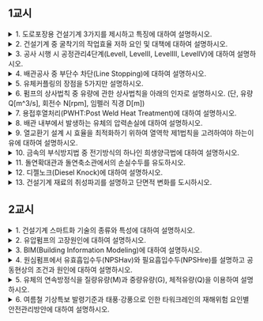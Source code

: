 ## 1교시

<details markdown='1'> <summary>1. 도로포장용 건설기계 3가지를 제시하고 특징에 대하여 설명하시오.</summary>

----

<details markdown='1'><summary>개요</summary>


도로포장은 차량 및 보행자의 원활한 통행을 위해 포장재를 시공하는 과정으로, 이를 수행하기 위해 다양한 건설기계가 사용된다.

</details>


<details markdown='1'><summary>요약표</summary>


종류  |  기능 | 특징
----|----|----
아스팔트 피니셔 |  아스팔트 혼합물 포설  | - 호퍼:아스팔트 주입 <br> - 컨베이어, 스크류 : 아스팔트 균일 분배<br>  - 스크리드: 1차 다짐
롤러  | 2차 다짐  | 종류:  진동, 스태틱, 타이어
노면절삭기  | 노후화된 아스팔트 절삭  | - 회전 드럼 절삭 <br>- 절삭 깊이 조절 <br>- 재활용 가능


</details>


<details markdown='1'><summary>1. 아스팔트 피니셔</summary>

(1) 개요  
아스팔트 혼합물을 도로 표면에 균일하게 포설하는 건설기계로, 도로포장 공사의 핵심 장비 중 하나이다.


(2) 주요 특징  
- 포설(Spreading) 기능: 호퍼(Hopper)에서 공급된 아스팔트 혼합물을 컨베이어와 스크류(Screw)를 이용해 균일하게 분배.  
- 다짐(Compaction) 기능: 스크리드(Screed)를 이용하여 1차 다짐을 수행하여 평탄성 확보.  
- 자동 평탄 조절: 센서를 이용해 높이 및 경사 자동 조정 가능.  


(3) 용도  
- 도로, 주차장, 공항 활주로 등 아스팔트 포장이 필요한 모든 구간.  

</details>

<details markdown='1'><summary>2. 롤러 (진동 롤러, Road Roller)</summary>

(1) 개요  
도로포장 후 아스팔트나 콘크리트를 압축하여 밀도를 증가시키고 평탄성을 확보하는 다짐용 건설기계.


(2) 주요 특징  
- 진동 기능: 회전하는 진동 드럼(Drum)을 사용하여 다짐 효과 증대.  
- 가압 롤러: 강력한 하중을 가하여 포장재의 밀도를 증가시킴.  
- 종류:  
  - 스태틱 롤러(Static Roller): 정적인 하중을 가하는 방식.  
  - 진동 롤러(Vibratory Roller): 진동을 이용해 효율적인 다짐 가능.  
  - 타이어 롤러(Pneumatic Tire Roller): 고무 타이어를 사용하여 균일한 다짐 수행.  


(3) 용도  
- 아스팔트 및 콘크리트 포장 다짐, 기층 및 보조기층 다짐 등.

</details>

<details markdown='1'><summary>3. 노면 절삭기 (밀링 머신, Milling Machine)</summary>

(1) 개요  
도로의 노후화된 아스팔트 포장층을 절삭하여 새로운 포장을 위한 준비 작업을 수행하는 건설기계.


(2) 주요 특징  
- 회전 드럼 절삭: 강력한 커터 드럼(Cutter Drum)이 고속 회전하며 노면을 균일하게 절삭.  
- 절삭 깊이 조절: 레이저 및 센서를 이용하여 정밀한 깊이 조절 가능.  
- 재활용 가능: 절삭된 아스팔트는 재활용하여 새로운 혼합물로 활용 가능.  


(3) 용도  
- 도로 유지보수, 균열 보수, 아스팔트 재포장 전 처리 작업.  


</details>

<details markdown='1'><summary>결론</summary>

건설기계관리법에 따라 도로포장에 사용되는 건설기계는 아스팔트 포장장비(아스팔트 피니셔), 롤러(진동 롤러), 노면 절삭기(밀링 머신) 등이 있다. 이 장비들은 각각 포설, 다짐, 유지보수 역할을 하며, 도로포장의 품질과 내구성을 결정짓는 중요한 요소가 된다.

</details>

----


</details>

 <details markdown='1'><summary>2. 건설기계 중 굴착기의 작업효율 저하 요인 및 대책에 대하여 설명하시오.</summary>

----

<details markdown='1'><summary>개요</summary>

굴착기의 작업효율은 장비의 성능뿐만 아니라 작업환경, 운전자의 숙련도, 유지보수 상태 등에 따라 크게 좌우된다. 주요 작업효율 저하 요인과 이에 대한 대책을 아래와 같이 정리할 수 있다.

</details>

<details markdown='1'><summary>요약표</summary>

구분  |  요인  |  대책
----  |  ---- | ----
(1) 장비 자체 | - 엔진 출력 저하<br>  - 유압계통 문제<br>  - 굴착장비 마모<br>  - 트랙 및 주행계통 이상 | 
(2) 운전자 |  - 조작 미숙 <br>   - 불필요한 공회전<br>   - 과도한 부하 작업 | 
(3) 작업환경 | - 지반 상태 불량<br>  - 장애물 및 협소한 작업 공간<br>  - 기상 조건|

</details>

<details markdown='1'><summary>1. 작업효율 저하 요인</summary>

<details markdown='1'><summary>(1) 장비 자체의 요인</summary>

- 엔진 출력 저하: 연료공급 문제, 필터 막힘, 엔진 마모 등이 원인

- 유압계통 문제: 유압펌프 마모, 유압오일 오염, 호스 및 실린더 누유

- 굴착장비 마모: 버켓 이빨 마모, 붐·암의 헐거움

- 트랙 및 주행계통 이상: 체인 장력 부족, 구동 모터 이상

</details>

<details markdown='1'><summary>(2) 운전자의 요인</summary>

- 조작 미숙: 부적절한 굴착·적재 동작으로 인한 작업 속도 저하

- 불필요한 공회전: 연료 소모 증가 및 효율 저하

- 과도한 부하 작업: 장비 부하 증가로 인한 성능 저하 및 마모 촉진

</details>

<details markdown='1'><summary>(3) 작업 환경 요인</summary>

- 지반 상태 불량: 연약 지반에서 장비 침하, 미끄러짐 발생

- 장애물 및 협소한 작업 공간: 작업 동선 제한으로 인해 효율 저하

- 기상 조건: 강우, 동결 등으로 인해 작업 어려움 발생

</details>

</details>

<details markdown='1'><summary>2. 작업효율 향상 대책</summary>

<details markdown='1'><summary>(1) 장비 관리 측면</summary>

- 정기적인 유지보수: 엔진오일·유압오일 점검 및 교체, 필터 청소

- 유압계통 점검: 유압오일 누유 확인, 펌프·밸브 점검

- 트랙 및 주행계통 관리: 트랙 장력 유지, 구동 모터 정기 점검

- 굴착장비 수리 및 교체: 마모된 버켓 이빨 및 주요 부품 교체

</details>

<details markdown='1'><summary>(2) 운전자 교육 및 숙련도 향상</summary>

- 숙련된 운전기능 습득: 최적의 작업 동작 패턴 학습

- 공회전 시간 최소화: 필요 없는 엔진 공회전 방지

- 적절한 부하 작업 유지: 과부하 작업 방지 및 장비 수명 연장

</details>

<details markdown='1'><summary>(3) 작업 환경 개선</summary>

- 지반 개량 작업: 연약 지반에 대한 적절한 보강 조치

- 작업 공간 정리: 장애물 제거 및 작업 동선 확보

- 기상조건 고려한 작업 계획 수립: 강우·동절기 대비 방안 마련

</details>

</details>

<details markdown='1'><summary>3. 결론</summary>

굴착기의 작업효율을 유지·향상시키기 위해서는 장비 자체의 적절한 유지보수, 운전자의 숙련도 향상, 작업환경 개선이 필수적이다. 이러한 요소들을 지속적으로 관리함으로써 생산성을 극대화하고 장비의 수명을 연장할 수 있다.

</details>

----

</details>

<details markdown='1'><summary>3. 공사 시행 시 공정관리4단계(LevelⅠ, LevelⅡ, LevelⅢ, LevelⅣ)에 대하여 설명하시오.</summary>

----

<details markdown='1'><summary>개요</summary>

공정관리는 건설 프로젝트의 일정과 자원을 효율적으로 관리하여 목표 기간 내에 공사를 완수하기 위한 체계적인 접근 방식이다. 공정관리는 세부 수준에 따라 LevelⅠ에서 LevelⅣ까지 4단계로 구분되며, 각 단계는 프로젝트의 규모와 복잡도에 따라 점진적으로 세부화된다.

</details>


<details markdown='1'><summary>1. Level Ⅰ (총괄 공정표, Master Schedule)</summary>

(1) 개요

- 프로젝트 전체를 개략적으로 계획하는 단계로, 주요 공정과 공사 기간을 결정한다.

- 발주자, 정부 기관, 투자자 등이 주로 참고하는 일정표이다.

(2) 특징

- 전체 프로젝트의 개요를 한눈에 볼 수 있도록 작성

- 주요 마일스톤과 공종별 일정이 포함됨

- 바(bar) 차트 또는 네트워크 다이어그램 활용

(3) 적용 대상

- 대규모 건설 프로젝트

- 발주처 및 주요 이해관계자의 일정 공유

</details>

<details markdown='1'><summary>2. Level Ⅱ (중간 공정표, Summary Schedule)</summary>

(1) 개요

- LevelⅠ을 세분화하여 주요 공종 및 공구별 공정을 계획하는 단계

- 설계, 조달, 시공 등 각 단계별 주요 활동을 포함

(2) 특징

- WBS(Work Breakdown Structure)를 기반으로 작성

- 주요 공정 간의 상호 연계 관계 정의

- 네트워크 공정표(CPM, PERT) 활용 가능

(3) 적용 대상

- 프로젝트 관리팀, 시공사, 협력업체 간 일정 조율


- 주요 공정별 세부 일정 수립

</details>

<details markdown='1'><summary>3. Level Ⅲ (실행 공정표, Execution Schedule)</summary>

(1) 개요

- LevelⅡ를 기반으로 실제 현장에서 적용할 수 있도록 상세화한 공정표

- 작업 패키지(Work Package) 수준에서 관리

(2) 특징

- 주요 공종을 세부 작업으로 분할하여 상세 일정 작성

- 리소스(자재, 장비, 인력) 배분 계획 포함

- 현장 관리자가 직접 활용하여 공사 수행

(3) 적용 대상

- 현장 공사 관리자, 시공팀 및 협력업체

- 공정 세부 일정 조정 및 실행

</details>

<details markdown='1'><summary>4. Level Ⅳ (상세 공정표, Detailed Schedule)</summary>

(1) 개요

- LevelⅢ를 더욱 세분화하여 일일·주간 단위로 작업을 계획하는 가장 구체적인 공정표

- 현장에서 실시간으로 활용

(2) 특징

- 작업별 일정, 작업자 배치, 장비 운영 계획 포함

- 공정 간 간섭 조정 및 실시간 일정 관리

- 주간 공정회의(Weekly Work Plan) 등에서 활용

(3) 적용 대상

- 현장 시공 관리자, 작업반장 및 기능공

- 일일 작업 계획 및 공정 관리

</details>


<details markdown='1'><summary>결론</summary>

공정관리는 프로젝트의 규모와 필요에 따라 4단계(LevelⅠ~LevelⅣ)로 구분되며, 단계가 내려갈수록 더욱 세밀한 관리가 이루어진다. LevelⅠ은 프로젝트 전반을 개략적으로 계획하는 반면, LevelⅣ는 실제 작업 현장에서 활용하는 실무적인 일정표이다. 효과적인 공정관리를 위해 각 단계별로 적절한 계획과 조정이 필요하다.

</details>

----

</details>

<details markdown='1'><summary>4. 배관공사 중 부단수 차단(Line Stopping)에 대하여 설명하시오. </summary>

----

<details markdown='1'><summary>1. 개요</summary>

부단수 차단(Line Stopping)은 상수도, 가스, 오일 등의 배관공사 시 기존 배관의 흐름을 완전히 차단하지 않고 부분적인 유지보수, 개량, 또는 신규 연결을 가능하게 하는 기술이다. 이 공법을 활용하면 단수로 인한 서비스 중단을 최소화할 수 있어 경제적이며 효율적인 작업이 가능하다.

</details>

<details markdown='1'><summary>2. 필요성</summary>

- 기존 배관망의 유지보수 또는 개량공사를 할 때 서비스 연속성을 유지해야 하는 경우

- 단수로 인한 민원 발생을 방지해야 하는 경우

- 병원, 공장, 대형 건물 등 단수를 허용할 수 없

는 시설에서 배관공사가 필요한 경우

</details>

<details markdown='1'><summary>3. 주요 공법 및 절차</summary>

<details markdown='1'><summary>(1) 공법 종류</summary>

<details markdown='1'><summary>① 스테인리스 클램프 방식</summary>

- 간단한 보수 작업에 사용됨

- 배관 외부에서 고정하여 누수를 방지하는 방식

</details>

<details markdown='1'><summary>② 기계식 스태핑(Stopping) 방식</summary>

- 핫탭(Hot Tapping)과 병행하여 사용됨

- 내부에 삽입되는 플러그를 이용하여 흐름을 차단

</details>

<details markdown='1'><summary>③ 밸브 차단 방식</summary>

- 기존 밸브를 활용하여 부분 차단 수행

</details>

<details markdown='1'><summary>④ 프리즈 플러그 방식</summary>

- 액체질소(LN₂)를 이용하여 관 내부의 유체를 얼려 차단

</details>

</details>

<details markdown='1'><summary>(2) 일반적인 공법 절차</summary>

- 사전 조사 및 준비 작업

- 배관의 재질, 압력, 유체 종류 등을 확인

- 적절한 공법 및 장비 선정

- 핫탭(Hot Tapping) 작업 (필요 시)

- 배관에 새로운 분기점을 만들기 위해 작업을 수행

- 유체 흐름을 유지하면서 안전하게 천공

- 라인 스토핑(Line Stopping) 장치 설치

- 적절한 위치에 차단 장치를 설치하고 작동하여 유체 흐름을 차단

- 유지보수 또는 신규 배관 연결 작업 수행

- 차단된 구간에서 필요한 작업 수행

- 라인 스토핑 장치 제거 및 원상 복구

- 차단 장치를 해제하고, 보강 조치를 수행

</details>

</details>

<details markdown='1'><summary>4. 장점 및 단점</summary>

(1) 장점

- 연속성 유지: 단수를 방지하여 사용자 불편 최소화

- 경제성 확보: 서비스 중단으로 인한 비용 손실 방지

- 작업시간 단축: 공사 시간을 줄이고 신속한 유지보수 가능

(2) 단점

- 고난도 기술 요구: 전문 장비와 숙련된 기술자가 필요

- 초기 투자비용 발생: 일반 차단 방식에 비해 초기 비용이 높음

- 제한적인 적용 범위: 배관 상태 및 유체 종류에 따라 사용 가능 여부가 결정됨

</details>

<details markdown='1'><summary>5. 적용 사례</summary>

- 상수도관 보수 및 신규 배관 연결

- 도시가스 배관 유지보수

- 석유 및 화학 플랜트의 배관 개보수

- 원자력 및 발전소 배관 공사

</details>

<details markdown='1'><summary>6. 결론</summary>

부단수 차단(Line Stopping)은 배관 유지보수 및 개량 공사 시 단수를 방지하면서 작업을 수행할 수 있는 중요한 기술이다. 다양한 공법이 있으며, 적용 대상에 따라 적절한 방법을 선택해야 한다. 특히, 공사 안전성과 경제성을 고려하여 효율적인 운영이 필요하며, 숙련된 기술자의 작업이 필수적이다.

![Alt text](부단수차단.jpg)

</details>

----

</details>

<details markdown='1'><summary> 5. 유체커플링의 장점을 5가지만 설명하시오. </summary>

----

<details markdown='1'><summary>1. 개요</summary>

유체커플링(Hydraulic Coupling)은 동력을 전달할 때 유체의 운동 에너지를 이용하는 장치로, 기계적 커플링과 비교하여 여러 가지 장점이 있습니다.

</details>

<details markdown='1'><summary>2. 유체커플링의 장점</summary>

<details markdown='1'><summary>1) 충격 및 진동 완화</summary>

- 유체를 매개로 동력이 전달되므로 기계적인 충격과 진동을 효과적으로 흡수하여 기어, 베어링 등 주요 부품의 수명을 연장할 수 있습니다.

</details>

<details markdown='1'><summary>2) 부드러운 기동 및 과부하 보호</summary>

- 초기 기동 시 점진적으로 토크를 전달하여 부드러운 출발이 가능하며, 과부하 발생 시 유체의 슬립(Slip) 현상으로 동력을 제한하여 보호 역할을 합니다.

</details>

<details markdown='1'><summary>3) 자동 부하 분배 기능</summary>

- 동일한 부하를 가진 여러 개의 구동 장치에서 부하의 편차를 자동으로 조정하여 효율적인 동력 분배가 가능합니다.

</details>

<details markdown='1'><summary>4) 토크 변동 흡수 및 피크 부하 방지</summary>

- 갑작스러운 부하 변화에 대한 완충 작용을 하여 토크 변동을 줄이고, 피크 부하(Peak Load)에 의한 손상을 방지합니다.

</details>

<details markdown='1'><summary>5) 정비 및 유지보수 용이</summary>

- 기계적 커플링에 비해 마찰이 적고, 마모 부품이 적어 유지보수가 용이하며, 수명이 길어 경제적입니다.

</details>

</details>

<details markdown='1'><summary>3. 결론</summary>

이러한 장점으로 인해 유체커플링은 산업용 기계, 컨베이어, 발전소, 광산 장비 등에서 널리 사용됩니다.

</details>

----

</details>

<details markdown='1'><summary>6. 펌프의 상사법칙 중 유량에 관한 상사법칙을 아래의 인자로 설명하시오. (단, 유량 Q[m^3/s], 회전수 N[rpm], 임펠러 직경 D[m]) </summary>

----

<details markdown='1'><summary>1. 개요</summary>

펌프의 상사법칙(Affinity Laws)은 기하학적으로 상사한 펌프에서 회전수, 임펠러 직경 등의 변화에 따른 유량(Q), 양정(H), 동력(P)의 변화를 나타낸다.

</details>

<details markdown='1'><summary>2. 유량(Q)에 관한 상사법칙</summary>

2.1 회전수(N)와 유량(Q)의 관계

	펌프의 유량(Q)은 회전수(N)에 정비례한다.

	즉, 회전수가 증가하면 유량도 같은 비율로 증가하고, 회전수가 감소하면 유량도 같은 비율

로 감소한다.

	수식 표현 $Q_1 : Q_2 = \frac{N_1}{N_2} 또는 Q \propto N$

✅ 예제: 회전수가 2배 증가하면 유량도 2배 증가한다.

2.2 임펠러 직경(D)과 유량(Q)의 관계

	펌프의 유량(Q)은 임펠러 직경(D)의 세제곱에 비례한다.

	즉, 임펠러 직경이 증가하면 유량도 직경 변화의 세제곱만큼 증가한다.

	수식 표현 $ Q_1 : Q_2 = \left(\frac{D_1}{D_2}\right)^3 또는 Q \propto D^3 $

✅ 예제: 임펠러 직경이 1.2배 증가하면 유량은 $1.2^3 = 1.728$배 증가한다.

</details>

<details markdown='1'><summary>3. 유량(Q) 상사법칙의 활용</summary>

	펌프의 운전 조건 변경 시 유량 조절 근거로 활용됨.

	회전수 조정을 통한 유량 변화 예측 가능.

	임펠러 직경 변경 시 유량 변화를 사전에 예측하여 설계 최적화 가능.

</details>

<details markdown='1'><summary>4. 결론</summary>

펌프의 유량(Q)은 회전수(N)에 비례하고, 임펠러 직경(D)의 세제곱에 비례한다. 이를 통해 펌프의 성능 조절 및 최적 설계가 가능하다.

✅ 최종 정리


$ Q \propto N, Q \propto D^3 $

</details>

----

</details>

<details markdown='1'><summary>7. 용접후열처리(PWHT:Post Weld Heat Treatment)에 대하여 설명하시오. </summary>

----

<details markdown='1'><summary>1. 개요</summary>
<strong>용접 후 열처리(PWHT)</strong>는 용접 과정에서 발생하는 잔류응력 완화, 미세조직 개선, 경화된 부위의 연화 등을 목적으로 용접부를 특정 온도로 가열한 후 일정 시간 유지시키는 열처리 공정입니다.

</details>

<details markdown='1'><summary>2. PWHT의 목적</summary>

 - 잔류응력 완화: 용접 시 발생하는 불균일한 냉각으로 인해 용접부에 발생하는 잔류응력은 변형, 균열 등의 원인이 됩니다. PWHT를 통해 잔류응력을 완화하여 구조물의 수명을 연장하고 안전성을 확보합니다.

 - 미세조직 개선: 용접 열 영향부(HAZ)의 조대화된 결정립을 미세화하고 잔류 오스테나이트를 제거하여 강도, 인성, 내식성 등을 향상시킵니다.
 
 - 경화된 부위 연화: 고강도 강재 용접 시 발생하는 경화 현상을 완화하여 취성을 감소시키고 가공성을 향상시킵니다.

 </details>

<details markdown='1'><summary>3. PWHT의 과정</summary>

 - 가열: 용접부를 규정된 속도로 가열하여 설정 온도까지 도달시킵니다.
 
 - 유지: 설정 온도에서 일정 시간 유지하여 열이 용접부 전체에 균일하게 분포되도록 합니다.
 
 - 냉각: 규정된 속도로 냉각하여 급냉에 의한 열응력 발생을 방지합니다.

 </details>

<details markdown='1'><summary>4. PWHT의 변수</summary>

 - 가열 온도: 재료의 종류, 두께, 용접 조건에 따라 결정됩니다. 일반적으로 변태점 이하의 온도에서 수행됩니다.
 
 - 유지 시간: 재료의 두께, 열전도율, 잔류응력 크기에 따라 결정됩니다.
 
 - 가열 및 냉각 속도: 급격한 온도 변화로 인한 열응력 발생을 방지하기 위해 충분한 시간을 두고 천천히 가열 및 냉각합니다.

</details>

<details markdown='1'><summary>5. PWHT의 장점</summary>

 - 구조물의 수명 연장: 잔류응력 완화를 통한 피로 수명 증가
 
 - 안전성 향상: 균열 발생 가능성 감소
 
 - 성능 향상: 강도, 인성, 내식성 등의 개선
 
 - 가공성 향상: 경화된 부위의 연화를 통한 가공성 향상

 </details>

<details markdown='1'><summary>6. PWHT의 단점</summary>

 - 높은 비용: 장시간의 열처리 시간과 에너지 소비로 인해 비용이 많이 소요됩니다.
 
 - 생산성 저하: 열처리 시간으로 인해 생산성이 저하될 수 있습니다.
 
 - 변형 발생 가능성: 부적절한 열처리 조건은 변형을 유발할 수 있습니다.

 </details>

<details markdown='1'><summary>7. 결론</summary>
PWHT는 용접 구조물의 품질을 향상시키기 위한 필수적인 공정입니다. 하지만, 비용과 생산성 측면에서 고려해야 할 사항들이 존재합니다. 따라서, 적절한 PWHT 조건을 선정하기 위해서는 재료의 종류, 용접 조건, 구조물의 기능 등 다양한 요소를 종합적으로 고려해야 합니다.

</details>


----

</details>

<details markdown='1'><summary>8. 배관 내부에서 발생하는 유체의 압력손실에 대하여 설명하시오. </summary>

----

<details markdown='1'><summary>개요</summary>

배관 내부를 흐르는 유체는 마찰, 형상 변화, 부속품 등의 영향으로 에너지를 소모하며 압력이 감소하게 된다. 이를 압력손실(Pressure Loss) 이라고 하며, 압력손실은 배관 시스템의 설계 및 유체 이송 성능에 중요한 영향을 미친다.

----

</details>

<details markdown='1'><summary>1. 압력손실의 종류</summary>
압력손실은 크게 마찰손실(Friction Loss)과 국부손실(Local Loss)로 구분된다.

<details markdown='1'><summary>1.1 마찰손실 (Friction Loss)</summary>

배관의 길이에 따라 유체와 배관 벽면 사이의 마찰로 인해 발생하는 손실이다. 일반적으로 다르시-와이즈바흐(Darcy-Weisbach) 공식을 사용하여 계산하며, 다음과 같이 표현된다. 

$$h_f = f \cdot \frac{L}{D} \cdot \frac{V^2}{2g}$$

- $h_f$ : 마찰손실 수두 (m)
- $f$ : 다르시 마찰계수 (Darcy Friction Factor)
- $L$ : 배관 길이 (m)	
- $D$ : 배관 내경 (m)
- $V$ : 유체의 평균 속도 (m/s)
- $g$ : 중력가속도 (9.81 m/s²)

마찰계수 f 는 레이놀즈수(Re) 및 배관의 상대조도(Roughness) 에 따라 결정되며, 흐름이 층류(Laminar)인지 난류(Turbulent)인지에 따라 다르게 계산된다.

</details>

<details markdown='1'><summary>1.2 국부손실 (Local Loss)</summary>

배관 내부의 유동 변화로 인해 발생하는 압력손실로, 다음과 같은 배관 요소에서 발생한다.
- 밸브(Valve): 개폐 정도에 따른 유동 저항 증가
- 엘보(Elbow), 티(Tee), 유니온(Union): 급격한 방향 변화에 따른 손실
- 확대(Expansion) 및 축소(Reduction) 구간: 단면 변화로 인한 손실
- 입출구 손실: 유체가 배관으로 들어오거나 나갈 때 발생하는 손실
국부손실은 손실계수(K) 를 사용하여 계산되며, 다음과 같이 표현된다.

$$ h_L=K \cdot \frac{V^2}{2g} $$

- $h_L $: 국부손실 수두 (m)
- $K   $: 국부손실계수 (Dimensionless)
- $V   $: 유체의 평균 속도 (m/s)

손실계수 K 는 배관 부속품의 형상 및 유동 조건에 따라 달라지며, 실험 또는 경험적으로 결정된다.


</details>

----

</details>

<details markdown='1'><summary>2. 압력손실의 영향 요인</summary>

- 유체의 흐름 상태

  - 층류 흐름 (Re < 2000): 마찰손실이 낮음, 점성력 영향이 큼

   - 난류 흐름 (Re > 4000): 마찰손실 증가, 난류 저항 영향이 큼

- 배관의 재질 및 내면 상태

- 배관의 거칠기 증가 시 마찰계수 증가 → 압력손실 증가

- 배관의 길이 및 직경

- 길이가 길수록 압력손실 증가

- 배관 직경이 작을수록 유속 증가 → 압력손실 증가

- 유체의 밀도 및 점도

- 점도가 클수록 마찰손실 증가

- 압축성 유체(공기 등)의 경우 압력변화에 따른 밀도 변화 고려 필요

- 부속품 및 배관 구성 요소

- 밸브, 엘보, 축소·확대 구간 등이 많을수록 국부손실 증가

----

</details>

<details markdown='1'><summary>3. 압력손실 감소 방법</summary>

- 배관 직경 확대: 유속이 감소하여 마찰 및 국부손실 감소

- 배관 내면 마감 개선: 매끄러운 재질 사용 또는 내부 코팅 처리

- 배관 길이 단축 및 부속품 최소화: 불필요한 배관 요소 제거

- 적절한 유속 유지: 난류 과도 발생 방지, 경제적인 유속 유지

- 효율적인 밸브 및 피팅 사용: 손실이 적은 형상의 부속품 적용

----

</details>

<details markdown='1'><summary>4. 실무 사례</summary>

<details markdown='1'><summary>사례 1: 산업 플랜트(발전소, 석유화학)에서의 배관 압력손실 문제</summary>

① 문제 상황

한 석유화학 플랜트에서 냉각수 순환배관의 압력손실이 예상보다 크게 발생하여, 펌프의 부하가 증가하고 에너지 소비가 증가하는 문제가 발생하였다. 주요 원인은 다음과 같았다.

- 배관 내벽의 스케일(Scale) 및 부식 생성으로 인해 거칠기가 증가
- 배관 길이가 길고, 엘보 및 밸브 개수가 많음
- 초기 설계 시 예상보다 높은 유속이 발생하여 마찰손실 증가

② 해결 방안 및 결과
- 배관 내부 청소 및 코팅 적용 → 배관 내벽 거칠기 감소
- 배관 루트 최적화 → 불필요한 엘보 및 밸브 개수 최소화
- 펌프 성능 조정 및 적정 유속 유지 → 과도한 유속 방지
➡ 결과: 압력손실이 20% 이상 감소하여, 펌프 부하 및 전력 소모가 줄어듦

</details>

----

<details markdown='1'><summary>사례 2: 건설 현장에서의 소방배관 압력손실 문제</summary>

① 문제 상황

고층 빌딩 소방배관(스프링클러 배관)에서 소방펌프에서 먼 층에서의 방수압 저하 문제가 발생함.

- 배관 길이가 길어져 마찰손실 증가
- 다수의 밸브 및 피팅류(엘보, 티 등)로 인한 국부손실 증가
- 수직 배관 구간에서 정수압 영향 증가

② 해결 방안 및 결과
- 배관의 직경 확대 → 유속 감소로 마찰손실 저감
- 주요 구간에 압력 보상용 부스터 펌프 추가
- 부속품(밸브, 엘보) 개수 최적화 → 불필요한 피팅 최소화
➡ 결과: 최상층에서도 충분한 방수압 확보 및 소방 시스템 정상 작동

</details>

----

<details markdown='1'><summary>사례 3: 공조설비(냉·난방수 배관)에서의 압력손실 문제</summary>

① 문제 상황

대형 건물의 공조시스템에서 냉각수 배관의 압력손실이 커져 냉각탑과 공조기 간 유량 부족 현상이 발생함.

- 배관이 길고, 다수의 분기점 존재
- 일부 밸브가 부분적으로 폐쇄된 상태로 운전됨
- 초기 설계 시 예상보다 높은 유속(3.5 m/s)이 발생하여 마찰손실 과다

② 해결 방안 및 결과
- 주요 구간 배관 직경 증가 및 루트 단순화
- 밸브 개방 상태 조정 및 자동제어 적용 → 불필요한 국부손실 방지
- 설비 운영 최적화 → 적정 유속 유지(2.5 m/s 수준)
➡ 결과: 시스템 압력손실이 감소하여 유량이 정상적으로 공급됨

</details>

----

</details>

<details markdown='1'><summary> 5. 결론 및 시사점</summary>
배관 내부에서 발생하는 유체의 압력손실은 마찰손실과 국부손실로 구분되며, 유체의 흐름 상태, 배관의 형상, 부속품의 종류 등에 따라 결정된다. 압력손실을 최소화하기 위해서는 적절한 배관 설계, 효율적인 부속품 사용, 매끄러운 내벽 유지 등이 필요하다. 이를 통해 에너지 손실을 줄이고 유체 이송 시스템의 효율성을 극대화할 수 있다.
위 사례에서 보듯이, 배관의 압력손실은 시스템 성능과 에너지 효율에 직접적인 영향을 미친다. 이를 최소화하기 위해 실무에서는 다음과 같은 대책이 필요하다.

- 설계 단계에서 최적의 배관 직경 및 루트 선정

- 배관 내벽의 유지관리(청소, 코팅)로 마찰손실 저감

- 불필요한 밸브 및 피팅류 최소화

- 적정 유속 유지(과도한 유속 방지)

- 필요시 보조 펌프(부스터) 설치로 압력 보상

이러한 방안을 적용하면 배관 시스템의 성능을 최적화하고 유지보수 비용을 절감할 수 있다.

</details>

----


</details>

<details markdown='1'><summary>9. 열교환기 설계 시 효율을 최적화하기 위하여 열역학 제1법칙을 고려하여야 하는이유에 대하여 설명하시오.</summary>

----

<details markdown='1'><summary>1. 서론</summary>

열교환기는 두 유체 간 열에너지를 교환하는 장치로, 에너지 절약과 시스템 성능 향상을 위해 중요한 역할을 한다. 이를 효율적으로 설계하기 위해서는 열역학 제1법칙(에너지 보존 법칙)을 반드시 고려해야 한다.

</details>

<details markdown='1'><summary>2. 본론</summary>

<details markdown='1'><summary>(1) 열역학 제1법칙의 정의 및 적용</summary>

열역학 제1법칙은 계의 총 에너지는 보존되며, 열에너지는 한 형태에서 다른 형태로 변환될 뿐 소멸되지 않는다는 원리이다. 일반적인 에너지 보존 법칙의 수식은 다음과 같다.

$$ Q̇ - Ẇ = \frac{dE}{dt} $$

여기서,

- Q̇ : 시스템으로 들어오거나 나가는 열량 (W)
- Ẇ : 시스템에서 수행한 일 (W)
- dE/dt : 계 내부에너지 변화율 (J/s)

열교환기에서는 일반적으로 일을 수행하지 않으므로 Ẇ = 0이며, 정상상태에서 내부에너지 변화가 없다고 가정하면 고온 유체가 방출한 열량과 저온 유체가 흡수한 열량이 같아야 한다.
$$ Q̇_{고온유체} = Q̇_{저온유체} $$

</details>

<details markdown='1'><summary>(2) 열교환기 효율 최적화를 위한 고려 요소</summary>

1) 유체의 열전달량(Q) 산정
각 유체에 대해 열전달량은 다음과 같이 계산된다.

$$ Q = ṁ \cdot c_p \cdot (T_출 - T_입) $$

여기서,
- Q : 열전달량 (W)
- ṁ : 질량유량 (kg/s)
- c_p : 정압 비열 (J/kg·K)
- T출, T입 : 유체의 출입구 온도 (K)
따라서 열교환기에서 에너지가 보존되려면,

$$ ṁ_1 \cdot c_{p1} \cdot (T_{1,입} - T_{1,출}) = ṁ_2 \cdot c_{p2} \cdot (T_{2,출} - T_{2,입}) $$

가 성립해야 한다.

2) LMTD(대수평균온도차) 방법
열교환기의 열전달율(Q)은 다음과 같이 표현된다.

$$ Q = U \cdot A \cdot ΔT_{LMTD} $$

여기서,
- $U$ : 총괄 열전달 계수 (W/m²·K)
- $A$ : 열교환 면적 (m²)
- $ΔT_{LMTD}$ : 대수평균온도차 (K)

LMTD는 다음과 같이 계산된다.

$$ ΔT_{LMTD} = \frac{(ΔT_1 - ΔT_2)}{ln(ΔT1 / ΔT2)} $$

여기서,
- $ ΔT_1 = T_{고온유체,입} - T_{저온유체,출} $
- $ ΔT_2 = T_{고온유체,출} - T_{저온유체,입} $

3) NTU-ε 방법
효율을 분석하기 위해 NTU-ε(Effectiveness) 방법을 사용할 수도 있다.
$$ ε = \frac{Q_{실제}}{Q_{최대}} $$ 

$$ Q_{최대} = C_{최소} \cdot (T_{고온유체,입} - T_{저온유체,입}) $$

여기서,
- ε : 열교환기의 유효성 (0~1 사이 값)
- C최소 : 최소 열용량률 (C = ṁ \cdot c_p)
NTU 값이 커질수록 열교환 효율이 증가하며, 이는 열교환 면적(A) 증가 및 열전달계수(U) 향상을 의미한다.

</details>

</details>

<details markdown='1'><summary>3. 결론</summary>

열교환기 설계에서 열역학 제1법칙(에너지 보존 법칙)을 고려하면 고온 유체에서 방출된 열이 저온 유체로 정확하게 전달되도록 보장할 수 있다. 이를 통해 효율적인 열교환기 설계, 에너지 절약, 시스템 경제성 확보가 가능하다.

</details>

----


</details>

<details markdown='1'><summary>10. 금속의 부식방지법 중 전기방식의 하나인 희생양극법에 대하여 설명하시오. </summary>

----

<details markdown='1'><summary>1. 개요</summary>

희생양극법은 전기방식의 한 종류로, 부식을 방지하고자 하는 금속보다 전기화학적으로 덜 귀한(전위가 낮은) 금속을 부식 환경에 배치하여, 그 금속이 먼저 부식되도록 유도하는 방식이다. 이를 통해 보호 대상 금속의 부식을 억제하는 원리로 작동한다.

</details>

<details markdown='1'><summary>2. 원리</summary>

- 금속의 부식은 전기화학적 반응으로 발생하며, 부식 환경에서 양극(Anode) 역할을 하는 금속이 산화되면서 전자를 잃고 부식된다.
- 희생양극법에서는 보호할 금속(예: 철강 구조물)보다 전위가 낮은 금속(예: 아연, 마그네슘, 알루미늄 합금)을 전기적으로 연결하여 양극 역할을 하도록 한다.
- 희생양극이 먼저 부식되면서 전자를 방출하고, 보호 대상 금속은 음극(Cathode)로 작용하여 부식이 방지된다.

</details>

<details markdown='1'><summary>3. 적용 대상</summary>

희생양극법은 다음과 같은 구조물의 부식 방지에 주로 사용된다.
- 해양 구조물(예: 선박, 항만 구조물)
- 지중 매설 배관(예: 가스관, 송유관)
- 철도 레일 및 교량 구조물
- 콘크리트 내 철근
- 저수조 및 저장탱크 내부

</details>

<details markdown='1'><summary>4. 희생양극 재료</summary>

희생양극으로 주로 사용되는 금속과 그 적용 환경은 다음과 같다.
- 아연(Zn) : 해수 및 염분 환경에 적합 (선박, 해양구조물)
- 마그네슘(Mg) : 전위가 낮아 토양 및 담수 환경에 적합 (매설 배관, 철근 콘크리트)
- 알루미늄 합금(Al-Alloy) : 중간 정도의 전위를 가지며, 해양 및 산업용 저장탱크에 사용

</details>

<details markdown='1'><summary>5. 장점과 단점</summary>

✅ 장점

- 별도의 외부 전원이 필요 없어 유지보수가 용이함
- 설치가 간단하고 초기 비용이 비교적 저렴
- 지속적인 방식 효과를 제공

❌ 단점

- 희생양극이 소모되므로 주기적인 교체가 필요
- 전기저항이 높은 환경에서는 효과가 저하될 수 있음
- 넓은 면적 보호에는 한계가 있어 경우에 따라 외부전원을 이용한 외부전원법(Impressed Current Method)을 병행해야 함

</details>

<details markdown='1'><summary>6. 결론</summary>

희생양극법은 구조물의 부식을 효과적으로 방지하는 방식으로, 적용 환경과 보호 대상 금속의 특성에 맞는 적절한 희생양극을 선택하는 것이 중요하다. 주기적인 점검과 유지관리를 통해 방식 효과를 지속적으로 유지해야 한다.

</details>

----

</details>
 
<details markdown='1'><summary>11. 돌연확대관과 돌연축소관에서의 손실수두를 유도하시오.</summary>

----

<details markdown='1'><summary>1. 개요</summary>

배관 시스템에서 단면적이 급격히 변하는 경우, 에너지 손실이 발생한다. 돌연확대관(Sudden Expansion)과 돌연축소관(Sudden Contraction)에서는 유속 및 압력 변화로 인해 와류가 형성되며, 이는 손실수두(Head Loss)로 나타난다. 이를 정량적으로 유도하고, 실무 적용 사례를 설명한다.

</details>

<details markdown='1'><summary>2. 돌연확대관에서의 손실수두 유도</summary>

돌연확대관에서는 유체가 넓은 단면적으로 확장됨에 따라 속도가 감소하고, 운동에너지 일부가 손실된다. 베르누이 방정식과 연속 방정식을 적용하여 손실수두를 유도할 수 있다.

(1) 에너지 방정식 적용

단면 1(입구)에서 단면 2(출구)로 유체가 흐를 때,

$$ \frac{P_1}{γ} + \frac{V_1^2}{2g} + z_1 = \frac{P_2}{γ} + \frac{V_2^2}{2g} + z_2 + h_L $$

(2) 연속 방정식 적용

$$ Q = A_1 \cdot V_1 = A_2 \cdot V_2  →  V_2 = (\frac{A_1}{A_2}) V_1 $$

(3) 손실수두 유도

돌연확대관에서는 벤투리 효과가 작용하지 않아 압력 회복이 발생하지만, 운동에너지 손실로 인해 손실수두가 발생한다.
$$ h_L = \frac{(V1 - V2)²}{2g} $$
$$ h_L = K \frac{V_1^2}{2g},  K = (1 - \frac{A_1}{A_2})^2 $$

</details>

<details markdown='1'><summary>3. 돌연축소관에서의 손실수두 유도</summary>

돌연축소관에서는 유속이 급격히 증가하며, 부분적으로 수축 후 확산이 발생하는 손실이 추가된다.

(1) 손실수두 공식

$$ h_L = K \frac{V_2^2}{2g}$$

$$ K = (\frac{1}{C_c} - 1)^2,  Cc ≈ 0.6 ~ 0.8 $$

</details>

<details markdown='1'><summary>4. 실무 적용 사례</summary>

(1) 배관 설계 및 유압 계산 - 점진적인 확대관 적용

(2) 펌프 및 밸브 설계 - 공동현상 방지

(3) 플랜트 및 상하수도 배관 시스템 - 손실 최소화 설계

(4) HVAC(공조) 덕트 설계 - 압력 손실 최소화

</details>

<details markdown='1'><summary>5. 결론</summary>

돌연확대관과 돌연축소관에서의 손실수두는 유체의 속도 변화 및 와류 형성으로 인해 발생하며, 이를 정량적으로 예측하여 배관 시스템 설계에 적용하는 것이 중요하다. 실무에서는 적절한 확대 및 축소 비율을 적용하여 손실을 최소화하는 방향으로 설계해야 한다.

</details>

----

</details>
 
<details markdown='1'><summary>12. 디젤노크(Diesel Knock)에 대하여 설명하시오. </summary>

----

<details markdown='1'><summary>1. 개요</summary>

디젤 노크는 착화지연시간이 길어짐에 따라 연소실 내 급격한 압력상승 및 이에 따른 소음/충격이 발생하는 현상이다.

</details>

<details markdown='1'><summary>2. 디젤 노크 발생기구 및 원인</summary>


(1) 발생기구

<img src=디젤노크.jpg width=500>

연료분사 $\rightarrow$ 착화지연시간 길어짐 $\rightarrow$ 많은 혼합기 한번에 폭발적 연소 $\rightarrow$ 급격한 압력 상승

착화지연시간이 길어지는 이유: 낮은 세탄가(착화성), 무화$\downarrow$, 혼합$\downarrow$

(2) 원인

  <details markdown='1'><summary>  1) 연료 분사 문제</summary>

- 연료 분사 압력이 낮거나 인젝터 노즐이 막히면 연료 미립화가 불량해져 연소 지연이 발생한다.
- 분사 타이밍이 부적절하면 연료가 과다 분사되어 착화 지연이 길어진다.

</details>

  <details markdown='1'><summary>  2) 연소실 온도 및 압력 부족</summary>

- 실린더 내 공기 온도가 낮으면 연료가 쉽게 착화되지 못한다.
- 압축비가 낮거나 압축 압력이 부족하면 공기 온도가 충분히 상승하지 못해 착화 지연이 발생한다.

</details>

  <details markdown='1'><summary>  3) 연료 특성 문제</summary>

- 세탄가(Cetane Number)가 낮은 연료는 착화 지연이 길어져 디젤 노크를 유발한다.
- 저품질 연료 또는 오염된 연료 사용 시 연소 특성이 나빠질 수 있다.

</details>

  <details markdown='1'><summary>  4) 흡기 및 배기 계통 문제</summary>


- 흡기 공기량이 부족하면 공기-연료 비가 맞지 않아 연소 지연이 길어진다.
- 배기 가스 재순환(EGR) 비율이 과다하면 연소 온도가 낮아져 착화 지연이 길어진다.


</details>

</details>


<details markdown='1'><summary>3. 디젤 노크의 영향</summary>

- 소음 및 진동 증가: 충격 연소로 인해 강한 금속성 소음이 발생한다.
- 출력 저하 및 연비 악화: 연소 효율이 떨어지고, 연료 소모가 증가한다.
- 엔진 부품 손상: 피스톤, 실린더 라이너, 베어링 등에 과도한 충격 하중이 가해져 마모와 균열이 발생할 수 있다.

</details>

<details markdown='1'><summary>4. 실무 사례</summary>

<details markdown='1'><summary>사례 1: 건설기계(굴삭기) 엔진 노크 발생</summary>

현상: 한 건설 현장에서 사용 중인 굴삭기에서 유난히 큰 엔진 소음이 발생하고 출력이 저하되는 문제가 보고됨.
원인 분석:
- 연료 필터 점검 결과, 오염된 연료가 공급되고 있었음.
- 인젝터 점검 시 일부 노즐이 막혀 있어 연료 미립화가 불량해짐.
- 압축 압력 측정 결과, 일부 실린더의 압축 압력이 정상보다 낮았음.
조치 내용:
- 연료 필터 및 연료 교환 후 고품질 디젤유 사용을 권장함.
- 인젝터 세척 및 일부 교체하여 분사 성능을 복원함.
- 실린더 압축 저하 문제는 피스톤 링 및 밸브 시트 정비를 통해 개선함.
결과: 엔진 소음이 감소하고 출력이 정상적으로 회복됨.

</details>

<details markdown='1'><summary>사례 2: 디젤 발전기 디젤 노크 문제</summary>

현상: 한 건설 현장에서 사용 중인 디젤 발전기에서 금속성 노크음이 발생하고, 배기가스가 검게 나오는 현상이 관찰됨.
원인 분석:
- 발전기 가동 초기 예열 시간이 부족하여 실린더 내 공기 온도가 낮았음.
- 연료 분석 결과, 세탄가가 낮은 저품질 연료 사용으로 인해 착화 지연이 길어짐.
- 연료 분사 시기 점검 결과, 분사 타이밍이 늦어져 연소 지연이 발생함.
조치 내용:
- 발전기 예열 시간을 충분히 확보하도록 작업 프로세스 변경.
- 고세탄가 연료로 교체하여 착화 성능 향상.
- 분사 타이밍 조정하여 적절한 연소가 이루어지도록 조정.
결과: 노크음이 사라지고 연소 상태가 개선되어 배기가스 색깔이 정상으로 회복됨.

</details>

</details>

<details markdown='1'><summary>5. 디젤 노크 방지 대책</summary>

(1) 세탄가 높은 (=착화성 좋은 = 연소 잘되는) 연료 사용

(2) 연료 분사 시 입자 무화$\uparrow$, 와류형성($\rightarrow$혼합기 잘섞임)

<img src=피스톤와류.jpg width=200>

입자 무화를 증가시키기 위한 방법: 예연소식 or 와류식 연소실, 펌프설계

(3) 압축비 증가 $\rightarrow$ 빠른 연소 가능

</details>

<details markdown='1'><summary>6. 결론</summary>

디젤 노크는 착화 지연으로 인해 발생하는 충격 연소 현상으로, 소음 증가와 엔진 성능 저하를 초래한다. 실무에서는 연료 품질 관리, 연료 분사 시스템 유지보수, 흡배기 계통 점검 등을 통해 이를 예방할 수 있다. 건설기계 및 발전기에서 디젤 노크가 발생하면 연료 및 분사 장치를 우선 점검하고, 적절한 조치를 통해 엔진 성능을 유지하는 것이 중요하다.

</details>

----

</details>
 
<details markdown='1'><summary>13. 건설기계 재료의 취성파괴를 설명하고 단면적 변화를 도시하시오.</summary>

----

<details markdown='1'><summary>1. 취성파괴 개요</summary>

취성파괴는 소성변형 없이 갑작스럽게 균열이 발생하여 파괴되는 현상입니다. 일반적으로 저온, 높은 응력 집중, 빠른 하중 적용 등이 원인이 되며, 인성이 낮은 재료에서 잘 발생합니다.

</details> 


<details markdown='1'><summary>2. 취성파괴의 단면적 변화 도식</summary>


<details markdown='1'><summary>① 연성파괴(Ductile Fracture)</summary>

- 소성변형 후 네킹(Necking) 발생
- 단면적이 점진적으로 감소
- 컵-콘(Cup-and-Cone) 형태의 파단면
</details> 

<details markdown='1'><summary>② 취성파괴(Brittle Fracture)</summary>

- 소성변형 없이 갑작스럽게 파단
- 단면적 변화가 거의 없음
- 균열이 급격히 전파되는 특성
</details> 

<details markdown='1'><summary>도식화</summary>

- 연성파괴: Ø → ø (단면 축소)
- 취성파괴: Ø → Ø (단면 변화 없음)
</details> 

</details> 


<details markdown='1'><summary>3. 건설기계 및 플랜트 분야 실무 사례</summary>


<details markdown='1'><summary>① 크레인 붐(Boom) 및 지브(Jib) 파손 사례</summary>

- 원인:
  - 용접부 잔류응력과 충격 하중 누적으로 인한 균열 발생
  - 한랭지 사용 환경에서 재료의 연성이 저하되어 균열이 급속 전파
- 대책:
  - 용접부 후열처리(PWHT) 적용
  - 고인성 재료 사용 및 충격 시험(CTOD, Charpy) 수행

</details> 

<details markdown='1'><summary>② 굴삭기 붐(Arm) 용접부 파단 사례</summary>

- 원인:
  - 응력 집중이 발생하는 용접부 및 코너(Edge)에서 균열 발생
  - 피로하중이 누적되면서 저온 환경에서 취성파괴 진행
- 대책:
  - 응력 집중 방지를 위한 설계 개선(라운딩 처리)
  - 비파괴 검사(NDT) 및 피로 균열 모니터링 강화

</details> 

<details markdown='1'><summary>③ 플랜트 압력용기(Pressure Vessel) 및 배관(PIPE) 파손 사례</summary>

- 원인:
  - 저온 환경(극저온 플랜트)에서 탄소강 사용으로 인성 저하
  - 급격한 압력 변동으로 인한 응력 집중
- 대책:
  - 저온 인성이 우수한 니켈(Ni) 함유강 사용
  - 주기적인 초음파 탐상(UT) 및 용접부 검사 수행

</details> 

</details> 


<details markdown='1'><summary>4. 취성파괴 방지 대책</summary>


<details markdown='1'><summary>① 재료적 대책</summary>

- 저온에서도 인성이 높은 Ni 함유강, 저합금강 사용
- 균질한 미세조직을 유지하기 위한 열처리(노멀라이징, 템퍼링) 적용

</details> 

<details markdown='1'><summary>② 설계적 대책</summary>

- 응력집중을 줄이기 위한 곡면 설계 및 라운딩 처리
- 용접부 균열 방지를 위한 스톱 홀(Stop Hole) 기법 적용

</details> 

<details markdown='1'><summary>③ 시공 및 유지보수 대책</summary>

- 용접부 후열처리(PWHT) 적용 및 비파괴검사(NDT) 수행
- 저온 환경에서의 충격 시험(Charpy Impact Test) 필수 시행


</details> 

</details> 


<details markdown='1'><summary>5. 결론</summary>

건설기계 및 플랜트 구조물에서는 크레인, 굴삭기 붐, 플랜트 배관 등에서 취성파괴 사례가 발생할 수 있습니다. 이를 방지하기 위해 저온 인성이 우수한 재료를 사용하고, 응력집중을 줄이는 설계 및 시공 방법을 적용하는 것이 필수적입니다.


</details> 


----

</details> 
 
 
 ## 2교시

<details markdown='1'><summary>1. 건설기계 스마트화 기술의 종류와 특성에 대하여 설명하시오.</summary>

----

<details markdown='1'><summary>1. 서론</summary>

건설기계의 스마트화는 4차 산업혁명의 핵심 기술을 적용하여 건설 현장의 생산성, 안전성 및 효율성을 극대화하는 방향으로 발전하고 있다. 최근 ICT(정보통신기술), AI(인공지능), IoT(사물인터넷), 자동화 및 원격제어 기술이 접목되면서 건설기계의 자동화·지능화가 가속화되고 있으며, 이를 통해 인력 의존도를 줄이고 작업의 정밀도를 향상시키는 것이 주요 목표이다. 본 답안에서는 건설기계 스마트화 기술의 종류와 특성을 설명하고, 실무 사례를 통해 이에 대한 의견을 제시하고자 한다.

</details> 

<details markdown='1'><summary>2. 건설기계 스마트화 기술의 종류 및 특성</summary>

----

  <details markdown='1'><summary>1) 자동화 및 자율주행 기술</summary>
  
  • 종류: GNSS(Global Navigation Satellite System), LiDAR(라이다), IMU(관성측정장치) 기반 자율주행 기술

  • 특성:
    
    - GPS와 센서를 활용한 3D 모델링을 통해 정밀 시공 가능
    
    - 작업자의 개입을 최소화하여 효율성 및 안전성 향상
    
    - 원격 모니터링 및 제어 가능

  • 실무 사례:
    
    - 일본 건설사 Komatsu의 "스마트 컨스트럭션" 도입
    
    - 국내에서도 현대건설기계, 두산인프라코어 등이 무인 굴착기 및 자율주행 덤프트럭 개발
  
  </details> 
  
  <details markdown='1'><summary>2) 원격제어 기술</summary>
  
  • 종류: 5G 기반 원격 조종 시스템, VR/AR 기반 제어 기술

  • 특성:
    
    - 작업자가 현장에 직접 가지 않고 원격으로 건설기계를 조작 가능
    
    - 고위험 지역(산사태, 붕괴 위험 지역 등)에서도 안전한 작업 수행 가능
    
    - 저지연(ultra-low latency) 통신을 통해 실시간 대응 가능

  • 실무 사례:
    
    - 현대건설기계의 5G 기반 원격 조종 굴착기 개발
    
    - 두산인프라코어의 "Concept-X" 프로젝트에서 원격제어 기술 적용
  
  </details> 
  
  <details markdown='1'><summary>3) IoT 및 빅데이터 기반 유지보수 기술</summary>
  
  • 종류: IoT 센서 기반 실시간 모니터링, AI 기반 예지 정비(Predictive Maintenance)

  • 특성:
    
    - IoT 센서를 통해 건설기계 상태 실시간 감시 및 분석
    
    - 빅데이터 분석을 활용하여 고장 예측 및 예방 정비 가능
    
    - 유지보수 비용 절감 및 기계 수명 연장 효과

  • 실무 사례:
    
    - 캐터필러(Caterpillar)의 "VisionLink" 시스템을 통한 원격 모니터링
    
    - 두산인프라코어의 "DoosanCONNECT"를 활용한 실시간 장비 관리
  
  </details> 
  
  <details markdown='1'><summary>4) BIM(Building Information Modeling) 및 디지털 트윈 기술</summary>
  
  • 종류: 3D 스캐닝 기반 모델링, 가상 시뮬레이션 시스템

  • 특성:
    
    - 디지털 트윈을 활용하여 가상 환경에서 건설기계 작업 예측 및 최적화
    
    - BIM 데이터를 기반으로 시공 단계에서의 오류 최소화
    
    - 공사 전 설계 및 계획 단계에서 시뮬레이션을 통해 문제점 사전 해결 가능

  • 실무 사례:
    
    - 독일 지멘스(Siemens)의 디지털 트윈 기술 적용 사례
    
    - 국내 건설사에서도 스마트 건설 기술과 BIM을 연계한 프로젝트 확대

</details> 

----

</details> 


<details markdown='1'><summary>3. 실무 사례 분석 및 의견</summary>

1) 실무 사례 분석
• 일본 KOMATSU의 스마트 컨스트럭션
  - GNSS 및 LiDAR 기술을 활용한 굴착기 자율주행 적용
  - 원격제어 및 IoT 기반 유지보수 시스템 도입
  - 결과: 시공 정밀도 향상 및 인건비 절감 효과

• 국내 현대건설기계 5G 원격조종 굴착기
  - 고위험 지역에서의 건설작업이 가능해져 안전성 증가
  - 5G 저지연 기술을 활용한 실시간 원격제어 구현

• 두산인프라코어의 DoosanCONNECT 시스템
  - IoT 기반 건설장비 실시간 모니터링 및 유지보수 최적화
  - 기계 가동률 증가 및 운영비 절감 효과

2) 건설기계 스마트화에 대한 의견
• 장점
  - 생산성 및 안전성 향상: 자동화 및 원격제어로 인한 작업 정밀도 증가
  - 유지보수 비용 절감: IoT 및 AI 기반의 예지 정비 적용
  - 인력 부족 문제 해결: 자율주행 기술 도입으로 인력 의존도 감소
• 단점 및 개선점
  - 초기 도입 비용 부담: 스마트 건설기계의 높은 도입 비용이 중소기업에는 부담
  - 기술 표준화 부족: 건설기계 스마트화 관련 기술 표준 부재로 인한 상호운용성 문제
  - 데이터 보안 문제: IoT 및 클라우드 기반 기술 사용 증가로 인한 사이버 보안 위협 증가
• 향후 발전 방향
  - 정부 및 민간 주도의 스마트 건설기계 기술 지원 확대 필요
  - 국제적인 기술 표준 수립을 통한 상호운용성 확보
  - AI 및 5G 기술 고도화를 통해 실시간 대응력 강화

</details> 

<details markdown='1'><summary>4. 결론</summary>

건설기계 스마트화는 자동화, 원격제어, IoT 기반 유지보수, BIM 및 디지털 트윈 기술 등을 통해 건설 현장의 효율성과 안전성을 극대화하는 방향으로 발전하고 있다. 실무 사례에서도 확인할 수 있듯이, 이러한 기술들은 인건비 절감, 생산성 향상 및 유지보수 효율화 등의 긍정적인 효과를 가져오고 있다. 그러나 초기 비용 부담, 기술 표준화 문제 및 보안 문제 등의 해결이 필요하며, 이를 위해 정부와 기업의 적극적인 연구 개발 및 정책 지원이 요구된다. 스마트 건설기계의 지속적인 발전을 통해 국내 건설산업의 경쟁력이 강화될 것으로 기대된다.

</details> 

----

</details> 

<details markdown='1'><summary>2. 유압펌프의 고장원인에 대하여 설명하시오.</summary>

----


<details markdown='1'><summary>1. 개요</summary>

유압펌프의 고장은 시스템의 성능 저하를 초래하며, 여러 원인으로 발생할 수 있습니다.

</details> 

<details markdown='1'><summary>2. 고장 원인</summary>

(1) 과도한 마모
   - 유압펌프 내부 부품(기어, 피스톤 등)의 과도한 마모는 펌프의 효율을 저하시킵니다. 주로 오염된 유압유나 부족한 윤활로 인해 발생합니다.

(2) 유압유 오염
   - 유압유에 이물질, 수분, 공기 등이 혼입되면 유압펌프 내부 부품이 손상되거나 성능이 저하됩니다. 오염은 펌프의 고장을 유발하는 주요 원인 중 하나입니다.

(3) 과다한 부하
   - 설계 부하를 초과하는 작동이나 급격한 부하 변화는 유압펌프에 과부하를 가해 과열이나 손상을 일으킵니다.

(4) 과열
   - 유압유의 온도가 지나치게 상승하면 유압펌프 내부의 부품에 손상이 가거나, 유압유의 점도 변화로 성능이 떨어질 수 있습니다. 냉각 시스템의 문제나 유압유의 품질 저하가 주요 원인입니다.

(5) 설치 불량
   - 펌프의 기계적 정렬 불량이나 배관 연결 불량은 펌프에 불필요한 스트레스를 주어 고장을 초래할 수 있습니다.

</details> 

<details markdown='1'><summary>3. 실무 사례</summary>

사례 1: 유압펌프 고장 원인 및 해결

- 현상: 한 건설 현장에서 굴삭기 유압펌프가 작동을 멈췄습니다.
- 원인: 점검 결과 유압유가 심하게 오염되어 펌프 내부 부품이 마모된 것으로 확인되었습니다.
- 해결: 유압유를 교체하고 필터를 점검 및 교체하여 펌프 성능을 회복시켰습니다.

사례 2: 유압펌프 과열로 인한 고장

- 현상: 대형 트럭의 유압펌프가 과열로 고장이 발생했습니다.
- 원인: 냉각 시스템 고장으로 인해 유압유가 과열된 상태에서 장시간 작동된 것이 원인으로 분석되었습니다.
- 해결: 냉각 시스템을 수리하고, 유압유를 교체하여 과열 문제를 해결하였습니다.

</details> 

<details markdown='1'><summary>4. 예방 및 개선 방안</summary>

(1) 유압유 점검 및 교환
   - 유압유에 포함된 이물질이나 수분을 제거하고, 주기적인 유압유 교환으로 펌프의 마모를 예방해야 합니다.

(2) 과부하 방지 및 부하 모니터링
   - 유압시스템의 부하를 적절히 모니터링하고, 설계 부하를 초과하지 않도록 관리하여 과부하로 인한 고장을 방지해야 합니다.

(3) 냉각 시스템 점검
   - 유압펌프의 냉각 시스템을 정기적으로 점검하여 과열을 예방하고, 유압유 온도를 적정 범위로 유지할 수 있도록 해야 합니다.

(4) 정확한 설치 및 정렬
   - 펌프와 관련된 부품들의 정확한 설치와 기계적 정렬을 확인하여 불필요한 스트레스를 예방하고, 펌프의 수명을 연장할 수 있도록 해야 합니다.

</details> 

<details markdown='1'><summary>5. 결론</summary>

유압펌프의 고장은 다양한 원인에 의해 발생할 수 있으며, 이를 예방하기 위해서는 주기적인 점검과 유지보수가 필수적입니다. 유압펌프의 성능 저하나 고장을 예방하기 위해서는 설계 및 운용 과정에서의 철저한 관리가 요구되며, 각 부품의 수명 연장을 위한 적극적인 예방 조치를 강화해야 합니다.

</details> 

----
</details> 

<details markdown='1'><summary>3. BIM(Building Information Modeling)에 대하여 설명하시오.</summary>

----

BIM (Building Information Modeling) 개요
1. BIM의 개념
Building Information Modeling(BIM)은 건축, 토목, 기계, 전기, 배관(MEP) 등 다양한 분야에서 건축물과 관련된 정보를 디지털 모델로 통합하여 관리하는 기술입니다. BIM은 단순히 3D 모델링을 넘어, 비용, 일정, 성능 등 다양한 데이터를 포함하여 설계, 시공, 운영 전 과정에서 효율적인 의사결정을 지원합니다.

BIM의 특징은 다음과 같습니다:
- 3D 모델링: 물리적 공간과 구조를 정확하게 시각화.
- 정보 통합: 건설 프로젝트에 필요한 모든 데이터를 모델 내에 저장.
- 협업 개선: 실시간 데이터 공유를 통해 프로젝트 팀 간 협업을 강화.
- 생애주기 관리: 설계부터 운영, 유지보수까지 전 과정에서 데이터 활용.
2. 실무 사례
- 시드니 국제공항 확장 프로젝트:
  시드니 국제공항의 확장 공사에서 BIM을 통해 설계 및 시공 과정의 오류를 줄였으며, 여러 부서 간 협업을 강화하였습니다. 3D 모델을 통해 다양한 시공 방법을 검토하고, 예상되는 리스크를 미리 파악하여 시공 시간을 단축하고 비용을 절감했습니다.

- 두바이 Creek Tower 프로젝트:
  두바이의 초고층 건물인 Creek Tower 프로젝트에서는 BIM을 활용하여 고층 건축물의 복잡한 구조를 모델링하고, 가상 시뮬레이션을 통해 구조 안전성을 높였습니다. 또한, 자재 관리 및 공정 계획을 효율적으로 관리하여 프로젝트의 효율성을 극대화했습니다.

- 서울시청 재건축 프로젝트:
  서울시청 재건축 프로젝트에서는 BIM을 활용하여 기존 건축물의 상태를 디지털화하고, 이를 기반으로 리모델링 계획을 세웠습니다. 설계 오류를 사전에 발견하고, 시공 단계에서 발생할 수 있는 문제를 최소화할 수 있었습니다.
3. 기술사 답안 제시
- BIM의 중요성: BIM은 건설 산업의 디지털화 및 스마트 건설로의 전환을 주도하는 핵심 기술입니다. BIM을 통해 프로젝트 팀 간 정보 공유가 원활해지고, 설계 오류를 사전 예방하며, 일정과 비용을 효율적으로 관리할 수 있습니다. 이는 건설 프로젝트의 품질 향상과 동시에 비용 절감 및 일정 단축의 효과를 가져옵니다.

- 도입 시 고려 사항:
  - 기술적 준비: BIM 시스템 도입에 필요한 하드웨어 및 소프트웨어의 초기 투자비용과 학습 기간을 고려해야 합니다.
  - 인력 교육: BIM을 효과적으로 활용하기 위한 전문가 교육이 필수적입니다.
  - 표준화 필요: BIM 시스템의 표준화가 부족하여, 이를 보완하기 위한 규정과 프로세스를 마련해야 합니다.

- 결론: BIM은 건설 산업에 혁신적인 변화를 가져오는 기술로, 효율적인 관리와 최적화를 통해 프로젝트의 품질과 성공 가능성을 높일 수 있습니다. 그러나 이를 실무에 성공적으로 적용하기 위해서는 기술적, 인프라적 준비가 필요하며, 전문가들의 지속적인 협업과 교육이 뒷받침되어야 합니다.


----
</details> 

<details markdown='1'><summary>4. 원심펌프에서 유효흡입수두(NPSHav)와 필요흡입수두(NPSHre)를 설명하고 공동현상의 조건과 원인에 대하여 설명하시오.</summary>

----

원심펌프에서 유효흡입수두(NPSH_av)와 필요흡입수두(NPSH_re) 설명
1. 유효흡입수두 (NPSH_av)와 필요흡입수두 (NPSH_re) 설명

    유효흡입수두 (Net Positive Suction Head available):
    유효흡입수두는 펌프 입구에서 흡입하는 유체가 공동현상(캐비테이션)을 일으키지 않고 흡입할 수 있는 수두를 의미합니다. 펌프의 캐비테이션을 방지하기 위해 계산하는 값으로, 펌프의 공동화현상 발생 가능성을 점검하는 척도입니다. 
- 계산은 다음과 같습니다:  
      NPSHav = H_atm - H_vapor - H_friction + H_static
유효흡입수두는 대기압수두 빼기 포화증기압수두 빼기 마찰수두 더하기 수위차 수두
      - H_atm : 대기압 수두
      - H_vapor : 증발수두
      - H_friction : 흡입측에서 발생하는 마찰 손실 수두
      - H_static : 흡입수두 (수위 차)

    필요흡입수두 (NPSH_re, Net Positive Suction Head required):
 필요흡입수두는 펌프 내부에서 임펠러 입구까지 유체가 가압되기 직전에 발생하는 국부적 압력 강하를 나타내며, 캐비테이션을 방지하기 위해 반드시 확보되어야 하는 최소한의 “수두”를 의미합니다.
필요흡입수두는 펌프의 내부 유동 특성과 임펠러 형상 등 복잡한 요인에 의해 결정되므로, 단일한 이론적 수식으로 정확하게 계산하기는 어렵습니다. 보통은 펌프 제작 시 캐비테이션 실험(예, 효율이 3% 이상 저하되는 지점)을 통해 측정한 값으로 제공되며, 제조사 카탈로그에 고유한 값으로 기재됩니다.
2. 공동현상의 조건과 원인

공동현상 (Cavitation) 조건:
- 흡입수두가 필요흡입수두보다 낮을 때: 펌프에 유입되는 수두가 NPSHre보다 낮으면, 수압이 감소하여 물이 증발하면서 기포가 형성됩니다.
- 유체의 증기압 이상으로 수두가 떨어질 때: 유체가 기화될 때 수압이 낮아져 공동 현상이 발생합니다.

공동현상의 원인:
- 낮은 흡입수두 (NPSHav): 흡입측 수두가 낮을 때, 특히 유입되는 수로에서의 마찰이 커지면 펌프 입구에서 기화가 발생할 수 있습니다.
- 과도한 펌프 속도: 너무 높은 펌프 속도에서 펌프의 유체 속도가 급격하게 증가하면 흡입측의 수두가 급격히 떨어져 기포가 발생할 수 있습니다.
- 높은 온도: 유체의 온도가 높으면 증기압이 상승하여 기화가 쉽게 발생합니다.
- 과도한 배수압력: 배수측에 과도한 압력이 있으면 흡입측에서 수두 차이가 크게 발생하고, 기포가 쉽게 생성됩니다.

3. 실무 사례와 의견 제시

실무 사례:
- 대형 HVAC 시스템에서의 공동현상: 대형 빌딩의 냉난방 시스템에서 원심펌프의 흡입수두가 낮아지면서 공동현상이 발생하여, 펌프의 효율이 급격히 떨어진 사례가 있었습니다. 원인은 펌프의 속도가 너무 빨라져 흡입측 수두가 부족한 상황에서 기포가 형성되었기 때문입니다. 이 문제를 해결하기 위해 흡입측에 더 큰 유량을 제공하고 펌프 속도를 낮추는 방식으로 수정했습니다.

의견 제시:
- 흡입수두의 관리: 펌프의 설계에서 NPSHav와 NPSHre를 충분히 고려해야 하며, 흡입측에서의 마찰 손실을 최소화하는 것이 중요합니다.
- 펌프 속도 조절: 펌프의 속도를 과도하게 증가시키지 않도록 하여 흡입측 수두를 안정적으로 유지해야 합니다.
- 설치 환경 개선: 공동현상이 발생할 수 있는 환경을 미리 예측하고 설계 시 NPSH를 충분히 고려하는 것이 중요합니다. 또한, 흡입측의 수로 설계를 최적화하여 마찰 손실을 줄이는 것도 핵심입니다.

결론:
NPSHav와 NPSHre를 정확히 계산하고, 펌프의 운영에서 공동현상이 발생하지 않도록 지속적으로 모니터링하는 것이 중요합니다. 공동현상은 펌프의 성능을 저하시킬 뿐만 아니라, 시스템의 전체적인 효율성을 크게 떨어뜨릴 수 있으므로, 이를 방지하기 위한 설계와 관리가 필수적입니다.

----
</details> 

<details markdown='1'><summary>5. 유체의 연속방정식을 질량유량(M)과 중량유량(G), 체적유량(Q)을 이용하여 설명하시오.</summary>

----

<details markdown='1'><summary>0. 개요</summary>

유체의 연속방정식은 유체 흐름에서 질량, 중량, 체적이 보존된다는 원칙을 기반으로 하며, 이를 M (질량 유량), G (중량 유량), Q (체적 유량)로 표현할 수 있습니다. 각 유량의 정의는 다음과 같습니다.

</details> 

<details markdown='1'><summary>1. 질량 유량 (M):</summary>

질량 유량은 단위 시간당 유체가 흐르는 질량을 나타내며, 다음과 같이 정의됩니다.

M = ρ ⋅ Q

여기서 ρ는 유체의 밀도, Q는 체적유량입니다. 질량유량은 일정한 흐름에서 질량 보존 법칙을 나타냅니다.


</details> 

<details markdown='1'><summary>2. 중량 유량 (G):</summary>

중량 유량은 단위 시간당 유체가 흐르는 중량을 나타내며, 다음과 같이 표현됩니다.

G = ρ ⋅ g ⋅ Q

여기서 g는 중력 가속도입니다. 중량유량은 질량유량에 중력 가속도를 곱한 값으로, 유체의 중량에 대한 정보를 제공합니다.

</details> 

<details markdown='1'><summary>3. 체적 유량 (Q):</summary>

체적 유량은 단위 시간당 흐르는 유체의 부피를 나타내며, 관의 단면적과 유속을 이용하여 다음과 같이 정의됩니다.

Q = A ⋅ v

여기서 A는 관의 단면적, v는 유속입니다. 체적유량은 유체의 흐름을 설명하는 기본적인 물리량입니다.

</details> 

<details markdown='1'><summary>4. 연속방정식의 유도:</summary>

연속방정식은 두 지점에서의 질량 보존을 나타내며, 질량유량(M)과 체적유량(Q)을 이용하여 표현할 수 있습니다. 두 지점에서의 질량유량이 일정하다는 원칙에 따라, 연속방정식은 다음과 같이 나타낼 수 있습니다.

M₁ = M₂ 또는 ρ₁ ⋅ Q₁ = ρ₂ ⋅ Q₂

이 식은 두 지점에서 유체의 질량이 보존된다는 것을 의미합니다. 또한, 중량유량(G)을 적용하면, 다음과 같이 표현할 수 있습니다.

G₁ = G₂ 또는 ρ₁ ⋅ g ⋅ Q₁ = ρ₂ ⋅ g ⋅ Q₂

</details> 

<details markdown='1'><summary>5. 결론</summary>

유체의 연속방정식은 유체 흐름에서 질량, 중량, 체적이 보존되는 원칙을 수학적으로 나타내며, 이는 유체역학의 중요한 법칙입니다.

</details> 

----
</details> 

<details markdown='1'><summary>6. 여름철 기상특보 발령기준과 태풍·강풍으로 인한 타워크레인의 재해위험 요인별 안전관리방안에 대하여 설명하시오.</summary>

----

<details markdown='1'><summary>1. 개요</summary>

여름철에는 높은 기온과 습도, 강풍, 폭우 등의 기상 변화로 인해 건설 현장에 위험이 발생할 수 있습니다. 여름철에 발령되는 기상특보의 종류와 발령 기준은 다음과 같습니다.

  (1) 폭염특보

  기온이 일정 시간 동안 33도 이상 지속될 때 발령됩니다. 이로 인해 작업자의 건강에 직접적인 위협이 될 수 있으므로, 작업을 피하거나 적절한 대체 작업을 마련하는 것이 중요합니다.

  (2) 호우특보

  6시간 동안 100mm 이상의 비가 내릴 것으로 예상될 때 발령됩니다. 이는 건설 현장의 배수 및 토사 유출 등에 영향을 미쳐 재해를 초래할 수 있으므로, 철저한 배수 시스템 점검이 필요합니다.

  (3) 태풍 및 강풍특보

  기상청에서 태풍이나 강풍이 예상될 때 발령됩니다. 태풍의 경우 풍속이 17m/s 이상일 때 발령되며, 건설 현장 내 타워크레인, 가설물 등에 큰 영향을 미칠 수 있습니다.

</details> 

<details markdown='1'><summary>2. 태풍·강풍으로 인한 타워크레인의 재해위험 요인별 안전관리방안</summary>

  <details markdown='1'><summary>(1) 풍속에 의한 타워크레인 전복 위험</summary>

     - 위험 요인: 강풍이나 태풍이 발생할 경우 타워크레인이 전복될 위험이 있습니다. 특히 타워크레인의 붐(boom)이나 암(arm)이 바람을 받을 때 더욱 위험합니다.
     
     - 안전관리 방안: 타워크레인의 붐을 수평으로 조정하여 바람을 최소화하고, 필요시 붐을 접거나 크레인을 철수시켜야 합니다. 또한, 기상 상황에 따라 타워크레인을 가동하지 않도록 합니다.

  </details> 
  
  <details markdown='1'><summary>(2) 타워크레인의 기계적 손상</summary>

     - 위험 요인: 강풍은 타워크레인의 기계 부품에 과도한 부하를 주어 기계적 손상을 초래할 수 있습니다.
     
     - 안전관리 방안: 타워크레인 기계 점검을 철저히 하고, 강풍이나 태풍 예보 시 기계적 부품에 대한 사전 점검 및 유지보수를 시행해야 합니다.

  </details> 

  <details markdown='1'><summary>(3) 타워크레인의 대형 물체 낙하</summary>

     - 위험 요인: 강풍으로 인해 타워크레인에서 물체가 떨어져 사고를 일으킬 수 있습니다.
     
     - 안전관리 방안: 작업 중에는 물체를 안전하게 고정하고, 바람이 강해지면 크레인 작업을 중단해야 합니다. 또한, 타워크레인 주변에 경고 표시를 하고 작업자들이 안전 거리 내에 위치하지 않도록 합니다.
  
  </details> 

  <details markdown='1'><summary>(4) 건설 현장의 비상대응 시스템 미비</summary>

     - 위험 요인: 태풍이나 강풍 발생 시 빠른 대응이 이루어지지 않으면 인명 피해나 재산 피해가 커질 수 있습니다.
     
     - 안전관리 방안: 태풍 및 강풍을 예측하고, 이에 대비한 비상 대응 시스템을 구축합니다. 작업 중에는 기상 예보를 지속적으로 모니터링하고, 위험 상황 발생 시 신속하게 작업을 중단하거나 철수하도록 합니다.
  
  </details> 

</details> 

<details markdown='1'><summary>3. 결론</summary>

여름철 기상특보와 태풍, 강풍으로 인한 타워크레인의 재해 위험을 관리하기 위해서는 기상 변화에 맞춘 철저한 예방과 대비가 필요합니다. 건설 현장에서는 기상 예보를 주의 깊게 모니터링하고, 그에 따른 적절한 대응을 통해 안전사고를 예방해야 합니다.

</details> 

----
</details> 

 
